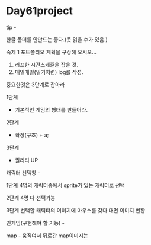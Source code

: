 # Day61project



tip -

한글 폴더를 안만드는 좋다.(못 읽을 수가 있음.)

숙제 1 
포트폴리오 계획을 구상해 오시오...

1. 러프한 시간스케줄을 잡을 것.
2. 매일매일(일기처럼) log를 작성.




중요한것은 3단계로 잡아라

1단계
  - 기본적인 게임의 형태를 만들어라.
  
2단계
  -  확장(구조) + a;

3단계
  - 퀄리티 UP
  
  
  
  캐릭터 선택창 - 

1단계 4명의 캐릭터중에서 sprite가 있는 캐릭터로 선택

2단계 4명 다 선택가능

3단계 선택할 캐릭터의 이미지에 마우스를 갖다 대면 이미지 변환


인게임(구현해야 할 기능) - 

map - 움직여서 뒤로간 map이미지는 



  
  

